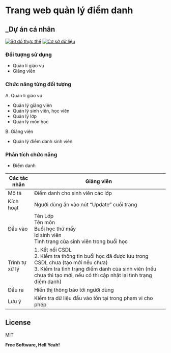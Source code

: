 # Trang web quản lý điểm danh
## _Dự án cá nhân
[![Sơ đồ thực thể](https://app.diagrams.net/images/favicon-32x32.png)](https://drive.google.com/file/d/1kkqHYPu8yPyZ3RgVU3__KhLHFz15uKT1/view?usp=sharing)
[![Cơ sở dữ liệu](https://i.ibb.co/S7KTZxP/google-sheets-1.png)](https://drive.google.com/file/d/1qzB8HY4nveFqOJKE7WbkgE1nbIlfPLnb/view?usp=sharing)

### Đối tượng sử dụng
- Quản lí giáo vụ
- Giảng viên

### Chức năng từng đối tượng
A. Quản lí giáo vụ
- Quản lý giảng viên
- Quản lý sinh viên, học viên
- Quản lý lớp
- Quản lý môn học

B. Giảng viên
- Quản lý điểm danh sinh viên
  
### Phân tích chức năng

- Điểm danh

| Các tác nhân | Giảng viên |
| ------ | ------ |
| Mô tả | Điểm danh cho sinh viên các lớp |
| Kích hoạt | Người dùng ấn vào nút “Update” cuối trang |
| Đầu vào | Tên Lớp<br>Tên môn<br>Buổi học thứ mấy<br>Id sinh viên<br>Tình trạng của sinh viên trong buổi học<br>
| Trình tự xử lý | 1. Kết nối CSDL<br>2. Kiểm tra thông tin buổi học đã được lưu trong CSDL chưa (tạo mới nếu chưa)<br>3. Kiểm tra tình trạng điểm danh của sinh viên (nếu chưa thì tạo mới, nếu có thì cập nhật lại tình trạng điểm danh)|
| Đầu ra | Hiển thị thông báo tới người dùng |
| Lưu ý | Kiểm tra dữ liệu đầu vào tồn tại trong phạm vi cho phép |


## License

MIT

**Free Software, Hell Yeah!**
